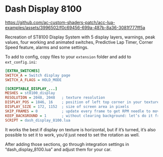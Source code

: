 # Dash Display 8100

https://github.com/ac-custom-shaders-patch/acc-lua-examples/assets/3996502/f0c69456-699a-487b-8a36-3081f777ff5a

Recreation of ST8100 Display System with 5 display layers, warnings, peak values, four working and animated switches, Predictive Lap Timer, Corner Speed feature, alarms and some settings.

To add to config, copy files to your `extension` folder and add to `ext_config.ini`:

```ini
[EXTRA_SWITCHES]
SWITCH_A = Switch display page
SWITCH_A_FLAGS = HOLD_MODE

[SCRIPTABLE_DISPLAY_...]
MESHES = st8100_display
RESOLUTION = 2048, 2048   ; texture resolution
DISPLAY_POS = 1846, 16    ; position of left top corner in your texture in pixels
DISPLAY_SIZE = 172, 1152  ; size of screen area in pixels
SKIP_FRAMES = 0           ; update every frame to get RPM needle to move smoothly. to make sure performance would be top notch, instead we’ll skip frames on Lua side
KEEP_BACKGROUND = 1       ; without clearing background: let’s do it from a script to make display look a bit laggy
SCRIPT = dash_display_8100.lua
```

It works the best if display on texture is horizontal, but if it’s turned, it’s also possible to set it to work, you’d just need to set the rotation as well. 

After adding those sections, go through integration settings in “dash_display_8100.lua” and adjust them for your car.
